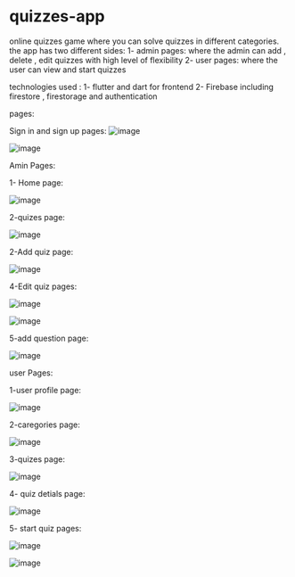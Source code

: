 # quizzes-app
 online quizzes game where you can solve quizzes in different categories. the app has two different sides:
 1- admin pages: where the admin can add , delete , edit quizzes with high level of flexibility 
 2- user pages: where the user can view and start quizzes 



technologies used : 
1- flutter and dart for frontend
2- Firebase including firestore , firestorage and authentication





pages:

Sign in and sign up pages:
![image](https://github.com/turkiAlothman/quizzes-app/assets/107927401/459517df-3400-4913-a27e-363718e6c67c)

![image](https://github.com/turkiAlothman/quizzes-app/assets/107927401/cade8c41-5d01-4a0b-9c80-0bad3e2091a3)



  



Amin Pages:

1-	Home page:

![image](https://github.com/turkiAlothman/quizzes-app/assets/107927401/6095a2da-6871-45e1-ab99-7c9ad4ea0a38)


 

2-quizes page:

 ![image](https://github.com/turkiAlothman/quizzes-app/assets/107927401/86f49241-28af-4073-9f33-d385e8f8572e)


2-Add quiz page:

 ![image](https://github.com/turkiAlothman/quizzes-app/assets/107927401/e8ac0a0a-9279-4e05-b489-34234694f2fb)



4-Edit quiz pages:

 ![image](https://github.com/turkiAlothman/quizzes-app/assets/107927401/3125c0c8-daa9-473d-9d68-e4929f782af4)
 
 ![image](https://github.com/turkiAlothman/quizzes-app/assets/107927401/19ebce8e-d2c4-4978-8955-1d9bc3cf5c6e)


 
5-add question page:

 ![image](https://github.com/turkiAlothman/quizzes-app/assets/107927401/e3f62c55-f0fe-49fd-9f0d-cbf0e6269a8e)





user Pages:


1-user profile page:

![image](https://github.com/turkiAlothman/quizzes-app/assets/107927401/a7fc7535-d45f-457c-9db0-f20d5f353183)

 
2-caregories page:

 ![image](https://github.com/turkiAlothman/quizzes-app/assets/107927401/bb893ad3-6fb5-4074-aa24-c2801198b0a0)


3-quizes page:

![image](https://github.com/turkiAlothman/quizzes-app/assets/107927401/3244f077-c96b-4f6d-89c9-1ec2a13c7058)

 
4- quiz detials page:

 ![image](https://github.com/turkiAlothman/quizzes-app/assets/107927401/a555417b-b032-48e9-8629-e91f53ae7725)


5- start quiz pages:

![image](https://github.com/turkiAlothman/quizzes-app/assets/107927401/d8749b15-b959-4006-8a1f-bd118abfa49e)

![image](https://github.com/turkiAlothman/quizzes-app/assets/107927401/1430bd0c-72a1-4e2a-81f6-3cc94274e393)


  
